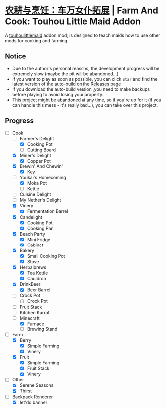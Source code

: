 # [农耕与烹饪：车万女仆拓展](./readme.zh.md) | Farm And Cook: Touhou Little Maid Addon
 A [touhoulittlemaid](https://github.com/TartaricAcid/TouhouLittleMaid) addon mod, is designed to teach maids how to use other mods for cooking and farming.

## Notice
  - Due to the author's personal reasons, the development progress will be extremely slow (maybe the pit will be abandoned...)
  - If you want to play as soon as possible, you can click `Star` and find the latest version of the auto-build on the [Releases](https://github.com/Wall-ev/TouhouLittleMaidAddon/releases) page
  - If you download the auto-build version ,you need to make backups before playing to avoid losing your property.
  - This project might be abandoned at any time, so if you're up for it (if you can handle this mess - it's really bad...), you can take over this project.

## Progress
- [ ] Cook
    - [ ] Farmer's Delight
        - [x] Cooking Pot
        - [ ] Cutting Board
    - [x] Miner's Delight
        - [x] Copper Pot
    - [x] Brewin' And Chewin'
        - [x] Key
    - [ ] Youkai's Homecoming
        - [x] Moka Pot
        - [ ] Kettle 
    - [ ] Cuisine Delight
    - [ ] My Nether's Delight
    - [x] Vinery
        - [x] Fermentation Barrel
    - [x] Candelight
        - [x] Cooking Pot
        - [x] Cooking Pan
    - [x] Beach Party
        - [x] Mini Fridge
        - [x] Cabinet
    - [x] Bakery
        - [x] Small Cooking Pot
        - [x] Stove
    - [x] Herbalbrews
        - [x] Tea Kettle 
        - [x] Cauldron
    - [x] DrinkBeer
        - [x] Beer Barrel
    - [ ] Crock Pot
        - [ ] Crock Pot
    - [ ] Fruit Stack
    - [ ] Kitchen Karrot
    - [ ] Minecraft
        - [x] Furnace
        - [ ] Brewing Stand
- [ ] Farm
    - [x] Berry
        - [x] Simple Farming
        - [x] Vinery
    - [x] Fruit
        - [x] Simple Farming
        - [x] Fruit Stack
        - [x] Vinery
- [ ] Other
    - [x] Serene Seasons
    - [x] Thirst
- [ ] Backpack Renderer
    - [x] let'do banner
